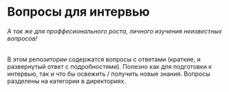 # Вопросы для интервью

###### А так же для проффесионального роста, личного изучения неизвестных вопросов!

В этом репозитории содержатся вопросы с ответами (краткие, и развернутый ответ с подробностями).
Полезно как для подготовки к интервью, так и что бы освежить / получить новые знания.
Вопросы разделены на категории в директориях.
